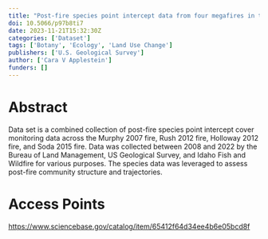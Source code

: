 ```yaml
---
title: "Post-fire species point intercept data from four megafires in the Great Basin"
doi: 10.5066/p97b8ti7
date: 2023-11-21T15:32:30Z
categories: ['Dataset']
tags: ['Botany', 'Ecology', 'Land Use Change']
publishers: ['U.S. Geological Survey']
author: ['Cara V Applestein']
funders: []
---
```


# Abstract
Data set is a combined collection of post-fire species point intercept cover monitoring data across the Murphy 2007 fire, Rush 2012 fire, Holloway 2012 fire, and Soda 2015 fire. Data was collected between 2008 and 2022 by the Bureau of Land Management, US Geological Survey, and Idaho Fish and Wildfire for various purposes. The species data was leveraged to assess post-fire community structure and trajectories.

# Access Points
https://www.sciencebase.gov/catalog/item/65412f64d34ee4b6e05bcd8f